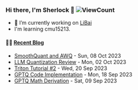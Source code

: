 ### Hi there, I'm Sherlock 👋 ![ViewCount](https://views.whatilearened.today/views/github/L1aoXingyu/L1aoXingyu.svg)

- 🔭 I’m currently working on [LiBai](https://github.com/Oneflow-Inc/libai)
- I'm learning cmu15213.

#### 🤹‍♀️ <a href="https://sherlock-dev.netlify.app/" target="_blank">Recent Blog</a>
<!-- blog starts -->
* [SmoothQuant and AWQ](https://sherlock-dev.netlify.app/posts/smoothquant-and-awq/) - Sun, 08 Oct 2023
* [LLM Quantization Review](https://sherlock-dev.netlify.app/posts/llm-quantization-review/) - Mon, 02 Oct 2023
* [Triton Tutorial #2](https://sherlock-dev.netlify.app/posts/triton-tutorial-2/) - Wed, 20 Sep 2023
* [GPTQ Code Implementation](https://sherlock-dev.netlify.app/posts/gptq-code-implementation/) - Mon, 18 Sep 2023
* [GPTQ Math Derivation](https://sherlock-dev.netlify.app/posts/gptq-math-derivation/) - Sat, 09 Sep 2023
<!-- blog ends -->

<!--
**L1aoXingyu/L1aoXingyu** is a ✨ _special_ ✨ repository because its `README.md` (this file) appears on your GitHub profile.

Here are some ideas to get you started:

- 🔭 I’m currently working on ...
- 🌱 I’m currently learning ...
- 👯 I’m looking to collaborate on ...
- 🤔 I’m looking for help with ...
- 💬 Ask me about ...
- 📫 How to reach me: ...
- 😄 Pronouns: ...
- ⚡ Fun fact: ...
-->

